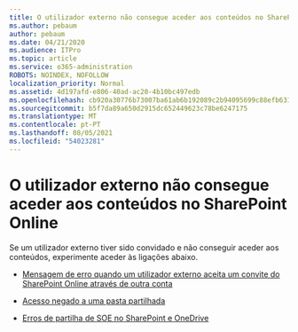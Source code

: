 ```yaml
---
title: O utilizador externo não consegue aceder aos conteúdos no SharePoint Online
ms.author: pebaum
author: pebaum
ms.date: 04/21/2020
ms.audience: ITPro
ms.topic: article
ms.service: o365-administration
ROBOTS: NOINDEX, NOFOLLOW
localization_priority: Normal
ms.assetid: 4d197afd-e806-40ad-ac20-4b10bc497edb
ms.openlocfilehash: cb920a30776b73007ba61ab6b192089c2b94095699c88efb6316781ff00ed016
ms.sourcegitcommit: b5f7da89a650d2915dc652449623c78be6247175
ms.translationtype: MT
ms.contentlocale: pt-PT
ms.lasthandoff: 08/05/2021
ms.locfileid: "54023281"
---
```

# <a name="external-user-is-unable-to-access-content-in-sharepoint-online"></a>O utilizador externo não consegue aceder aos conteúdos no SharePoint Online

Se um utilizador externo tiver sido convidado e não conseguir aceder aos conteúdos, experimente aceder às ligações abaixo.

- [Mensagem de erro quando um utilizador externo aceita um convite do SharePoint Online através de outra conta](https://docs.microsoft.com/sharepoint/support/sharing-and-permissions/error-when-external-user-accepts-an-invitation-by-using-another-account)

- [Acesso negado a uma pasta partilhada](https://docs.microsoft.com/sharepoint/support/sharing-and-permissions/cannot-access-shared-folder)

- [Erros de partilha de SOE no SharePoint e OneDrive](https://docs.microsoft.com/sharepoint/sharepoint-onedrive-error-message)

